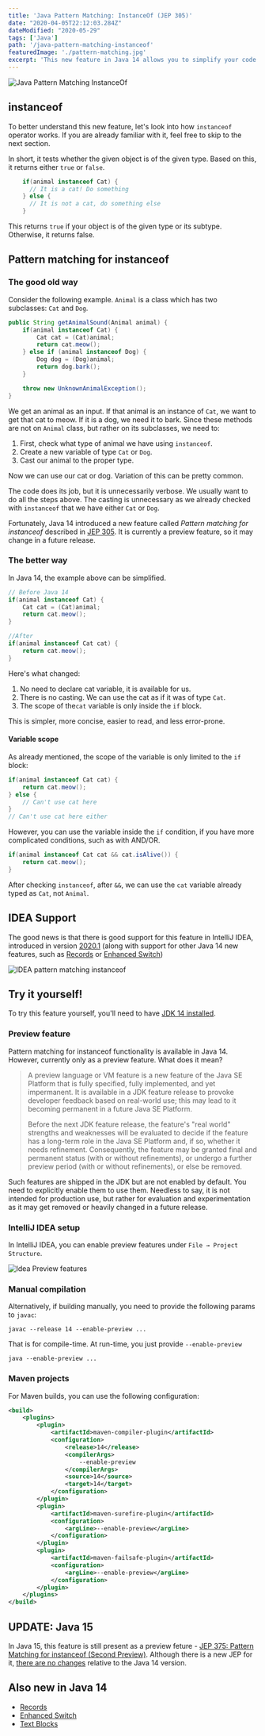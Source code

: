 ```yaml
---
title: 'Java Pattern Matching: InstanceOf (JEP 305)'
date: "2020-04-05T22:12:03.284Z"
dateModified: "2020-05-29"
tags: ['Java']
path: '/java-pattern-matching-instanceof'
featuredImage: './pattern-matching.jpg'
excerpt: 'This new feature in Java 14 allows you to simplify your code and get rid of a lot of boilerplate when using instanceof.'
---
```


![Java Pattern Matching InstanceOf](pattern-matching.jpg)

## instanceof
To better understand this new feature, let's look into how `instanceof` operator works. If you are already familiar with it, feel free to skip to the next section.

In short, it tests whether the given object is of the given type. Based on this, it returns either `true` or `false`.

```java
    if(animal instanceof Cat) {
      // It is a cat! Do something
    } else {
      // It is not a cat, do something else
    }
```

This returns `true` if your object is of the given type or its subtype. Otherwise, it returns false.

## Pattern matching for instanceof

### The good old way

Consider the following example. `Animal` is a class which has two subclasses: `Cat` and `Dog`.

```java
public String getAnimalSound(Animal animal) {
    if(animal instanceof Cat) {
        Cat cat = (Cat)animal;
        return cat.meow();
    } else if (animal instanceof Dog) {
        Dog dog = (Dog)animal;
        return dog.bark();
    }

    throw new UnknownAnimalException();
}
```

We get an animal as an input. If that animal is an instance of `Cat`, we want to get that cat to meow. If it is a dog, we need it to bark. Since these methods are not on `Animal` class, but rather on its subclasses, we need to:

1. First, check what type of animal we have using `instanceof`.
2. Create a new variable of type `Cat` or `Dog`.
3. Cast our animal to the proper type.

Now we can use our cat or dog. Variation of this can be pretty common.

The code does its job, but it is unnecessarily verbose. We usually want to do all the steps above. The casting is unnecessary as we already checked with `instanceof` that we have either `Cat` or `Dog`.

Fortunately, Java 14 introduced a new feature called *Pattern matching for instanceof* described in [JEP 305](https://openjdk.java.net/jeps/305). It is currently a preview feature, so it  may change in a future release.

### The better way
In Java 14, the example above can be simplified.

```java
// Before Java 14
if(animal instanceof Cat) {
    Cat cat = (Cat)animal;
    return cat.meow();
}

//After
if(animal instanceof Cat cat) {
    return cat.meow();
}
```

Here's what changed:
1. No need to declare cat variable, it is available for us.
2. There is no casting. We can use the cat as if it was of type `Cat`.
3. The scope of the`cat` variable is only inside the `if` block.

This is simpler, more concise, easier to read, and less error-prone.

#### Variable scope
As already mentioned, the scope of the variable is only limited to the `if` block:

```java
if(animal instanceof Cat cat) {
    return cat.meow();
} else {
    // Can't use cat here
}
// Can't use cat here either
```

However, you can use the variable inside the `if` condition, if you have more complicated conditions, such as with AND/OR.

```java
if(animal instanceof Cat cat && cat.isAlive()) {
    return cat.meow();
}
```

After checking `instanceof`, after `&&`, we can use the `cat` variable already typed as `Cat`, not `Animal`.

## IDEA Support
The good news is that there is good support for this feature in IntelliJ IDEA, introduced in version [2020.1](https://blog.jetbrains.com/idea/2020/03/java-14-and-intellij-idea/) (along with support for other Java 14 new features, such as [Records](https://www.vojtechruzicka.com/java-records/) or [Enhanced Switch](https://www.vojtechruzicka.com/java-enhanced-switch/))

![IDEA pattern matching instanceof](idea-patter-matching-instanceof.png)

## Try it yourself!
To try this feature yourself, you'll need to have [JDK 14 installed](https://jdk.java.net/14/). 

### Preview feature
Pattern matching for instanceof functionality is available in Java 14. However, currently only as a preview feature. What does it mean?

>A preview language or VM feature is a new feature of the Java SE Platform that is fully specified, fully implemented, and yet impermanent. It is available in a JDK feature release to provoke developer feedback based on real-world use; this may lead to it becoming permanent in a future Java SE Platform.
> 
>Before the next JDK feature release, the feature's "real world" strengths and weaknesses will be evaluated to decide if the feature has a long-term role in the Java SE Platform and, if so, whether it needs refinement. Consequently, the feature may be granted final and permanent status (with or without refinements), or undergo a further preview period (with or without refinements), or else be removed.

Such features are shipped in the JDK but are not enabled by default. You need to explicitly enable them to use them. Needless to say, it is not intended for production use, but rather for evaluation and experimentation as it may get removed or heavily changed in a future release.


### IntelliJ IDEA setup
In IntelliJ IDEA, you can enable preview features under `File → Project Structure`.

![Idea Preview features](idea-preview-settings.png)

### Manual compilation
Alternatively, if building manually, you need to provide the following params to `javac`:

```
javac --release 14 --enable-preview ...
```

That is for compile-time. At run-time, you just provide `--enable-preview`

```
java --enable-preview ...
```

### Maven projects

For Maven builds, you can use the following configuration:

```xml
<build>
    <plugins>
        <plugin>
            <artifactId>maven-compiler-plugin</artifactId>
            <configuration>
                <release>14</release>
                <compilerArgs>
                    --enable-preview
                </compilerArgs>
                <source>14</source>
                <target>14</target>
            </configuration>
        </plugin>
        <plugin>
            <artifactId>maven-surefire-plugin</artifactId>
            <configuration>
                <argLine>--enable-preview</argLine>
            </configuration>
        </plugin>
        <plugin>
            <artifactId>maven-failsafe-plugin</artifactId>
            <configuration>
                <argLine>--enable-preview</argLine>
            </configuration>
        </plugin>
    </plugins>
</build>
```

## UPDATE: Java 15
In Java 15, this feature is still present as a preview feture - [JEP 375: Pattern Matching for instanceof (Second Preview)](https://openjdk.java.net/jeps/375). Although there is a new JEP for it, [there are no changes](https://bugs.openjdk.java.net/browse/JDK-8235186) relative to the Java 14 version.

## Also new in Java 14

- [Records](https://www.vojtechruzicka.com/java-records/)
- [Enhanced Switch](https://www.vojtechruzicka.com/java-enhanced-switch/)
- [Text Blocks](https://www.vojtechruzicka.com/java-text-blocks/)
